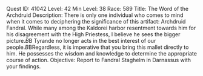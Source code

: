 Quest ID: 41042
Level: 42
Min Level: 38
Race: 589
Title: The Word of the Archdruid
Description: There is only one individual who comes to mind when it comes to deciphering the significance of this artifact: Archdruid Fandral. While many among the Kaldorei harbor resentment towards him for his disagreement with the High Priestess, I believe he sees the bigger picture.$B$B Tyrande no longer acts in the best interest of our people.$B$BRegardless, it is imperative that you bring this mallet directly to him. He possesses the wisdom and knowledge to determine the appropriate course of action.
Objective: Report to Fandral Staghelm in Darnassus with your findings.
